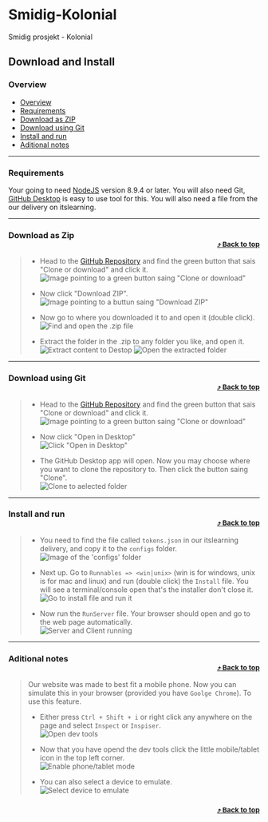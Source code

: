 # Smidig-Kolonial
Smidig prosjekt - Kolonial

## Download and Install

### Overview

 - [Overview](#overview)
 - [Requirements](#requirements)
 - [Download as ZIP](#download-as-zip--arrow_heading_up-back-to-top)
 - [Download using Git](#download-using-git--arrow_heading_up-back-to-top)
 - [Install and run](#install-and-run--arrow_heading_up-back-to-top)
 - [Aditional notes](#aditional-notes--arrow_heading_up-back-to-top)

---

### Requirements

Your going to need [NodeJS](https://nodejs.org/en/ "NodeJS Home Page") version 8.9.4 or later. You will also need Git, [GitHub Desktop](https://desktop.github.com/ "GitHub Desktop Home Page") is easy to use tool for this. You will also need a file from the our delivery on itslearning.

---

### Download as Zip <div align="right"><sub> [:arrow_heading_up: Back to top](#smidig-kolonial)</sub></div>

> - Head to the [GitHub Repository](https://github.com/Westerdals/PRO200-17-17) and find the green button that sais "Clone or download" and click it.  
> ![Image pointing to a green button saing "Clone or download"](https://puu.sh/AEy1Q/21c444b9f3.png)
>
> - Now click "Download ZIP".  
> ![Image pointing to a buttun saing "Download ZIP"](https://puu.sh/AEy78/328a0dd9c2.png)
>
> - Now go to where you downloaded it to and open it (double click).  
> ![Find and open the .zip file](https://puu.sh/AEygE/e4aa323052.png)
>
> - Extract the folder in the .zip to any folder you like, and open it.  
> ![Extract content to Destop](https://puu.sh/AEyl7/0361b15157.png)
> ![Open the extracted folder](https://puu.sh/AEyrN/8cc79a65e2.png)
>

---

### Download using Git <div align="right"><sub> [:arrow_heading_up: Back to top](#smidig-kolonial)</sub></div>

> - Head to the [GitHub Repository](https://github.com/Westerdals/PRO200-17-17) and find the green button that sais "Clone or download" and click it.  
> ![Image pointing to a green button saing "Clone or download"](https://puu.sh/AEy1Q/21c444b9f3.png)
>
> - Now click "Open in Desktop"  
> ![Click "Open in Desktop"](https://puu.sh/AEzP1/bc0fe01a9c.png)
> 
> - The GitHub Desktop app will open. Now you may choose where you want to clone the repository to. Then click the button saing "Clone".  
> ![Clone to aelected folder](https://puu.sh/AEA1s/6f0596cd68.png)
>

---

### Install and run <div align="right"><sub> [:arrow_heading_up: Back to top](#smidig-kolonial)</sub></div>

> - You need to find the file called `tokens.json` in our itslearning delivery, and copy it to the `configs` folder.  
> ![Image of the 'configs' folder](https://puu.sh/AEA83/0d587ad047.png)
>
> - Next up. Go to `Runnables => <win|unix>` (win is for windows, unix is for mac and linux) and run (double click) the `Install` file. You will see a terminal/console open that's the installer don't close it.  
> ![Go to install file and run it](https://puu.sh/AEySf/bcaff6458b.png)
>
> - Now run the `RunServer` file. Your browser should open and go to the web page automatically.  
> ![Server and Client running](https://puu.sh/AEzGM/f0d4ade7c7.png)
>

---

### Aditional notes <div align="right"><sub> [:arrow_heading_up: Back to top](#smidig-kolonial)</sub></div>

> Our website was made to best fit a mobile phone. Now you can simulate this in your browser (provided you have `Goolge Chrome`). To use this feature.  
> - Either press `Ctrl + Shift + i` or right click any anywhere on the page and select `Inspect` or `Inspiser`.  
> ![Open dev tools](https://puu.sh/AEApU/9707061859.png)
>
> - Now that you have opend the dev tools click the little mobile/tablet icon in the top left corner.  
> ![Enable phone/tablet mode](https://puu.sh/AEAtq/24e5a69646.png)
>
> - You can also select a device to emulate.  
> ![Select device to emulate](https://puu.sh/AEAxT/da3276e37d.png)

### <div align="right"><sub>[:arrow_heading_up: Back to top](#smidig-kolonial)</sub></div>